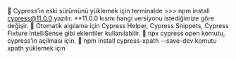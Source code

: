 	Cypress’in eski sürümünü yüklemek için terminalde >>> npm install cypress@11.0.0 yazılır.   **11.0.0 kısmı hangi versiyonu istediğimize göre değişir.
	Otomatik algılama için Cypress Helper, Cypress Snippets, Cypress Fixture İntelliSense gibi eklentiler kullanılabilir.
	npx cypress open komutu, cypress’in açılması için.
	npm install cypress-xpath --save-dev komutu xpath yüklemek için



 
 
